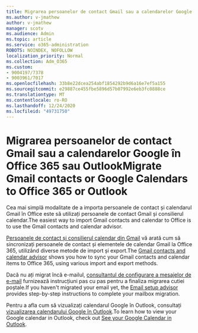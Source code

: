 ```yaml
---
title: Migrarea persoanelor de contact Gmail sau a calendarelor Google în Office 365 sau Outlook
ms.author: v-jmathew
author: v-jmathew
manager: scotv
ms.audience: Admin
ms.topic: article
ms.service: o365-administration
ROBOTS: NOINDEX, NOFOLLOW
localization_priority: Normal
ms.collection: Adm_O365
ms.custom:
- 9004197/7378
- 9003961/7017
ms.openlocfilehash: 33b8e22dcea254abf1854292b9d6a16e7ef5a155
ms.sourcegitcommit: e29887ce455fbe5896d57b07992e6eb3fc0888ce
ms.translationtype: MT
ms.contentlocale: ro-RO
ms.lasthandoff: 12/24/2020
ms.locfileid: "49731750"
---
```

# <a name="migrate-gmail-contacts-or-google-calendars-to-office-365-or-outlook"></a><span data-ttu-id="51688-102">Migrarea persoanelor de contact Gmail sau a calendarelor Google în Office 365 sau Outlook</span><span class="sxs-lookup"><span data-stu-id="51688-102">Migrate Gmail contacts or Google Calendars to Office 365 or Outlook</span></span>

<span data-ttu-id="51688-103">Cea mai simplă modalitate de a importa persoanele de contact și calendarul Gmail în Office este să utilizați persoanele de contact Gmail și consilierul calendar.</span><span class="sxs-lookup"><span data-stu-id="51688-103">The easiest way to import Gmail contacts and calendar to Office is to use the Gmail contacts and calendar advisor.</span></span>

<span data-ttu-id="51688-104">[Persoanele de contact și consilierul calendar din Gmail](https://go.microsoft.com/fwlink/?linkid=2134386) vă arată cum să sincronizați persoanele de contact și elementele de calendar Gmail la Office 365, utilizând diverse metode de import și export.</span><span class="sxs-lookup"><span data-stu-id="51688-104">The [Gmail contacts and calendar advisor](https://go.microsoft.com/fwlink/?linkid=2134386) shows you how to sync your ‎Gmail‎ contacts and calendar items to ‎Office 365‎, using various import and export methods.</span></span>

<span data-ttu-id="51688-105">Dacă nu ați migrat încă e-mailul, [consultantul de configurare a mesajelor de e-mail](https://go.microsoft.com/fwlink/?linkid=2133951) furnizează instrucțiuni pas cu pas pentru a finaliza migrarea cutiei poștale.</span><span class="sxs-lookup"><span data-stu-id="51688-105">If you haven't migrated your email yet, the [Email setup advisor](https://go.microsoft.com/fwlink/?linkid=2133951) provides step-by-step instructions to complete your mailbox migration.</span></span>

<span data-ttu-id="51688-106">Pentru a afla cum să vizualizați calendarul Google în Outlook, consultați [vizualizarea calendarului Google în Outlook](https://go.microsoft.com/fwlink/?linkid=2083939).</span><span class="sxs-lookup"><span data-stu-id="51688-106">To learn how to view your Google calendar in Outlook, check out [See your Google Calendar in Outlook](https://go.microsoft.com/fwlink/?linkid=2083939).</span></span>
